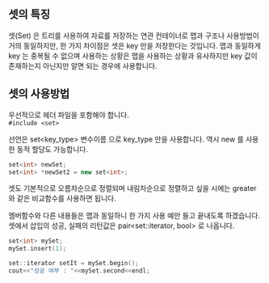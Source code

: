 ## 셋의 특징  
셋(Set) 은 트리를 사용하여 자료를 저장하는 연관 컨테이너로 맵과 구조나 사용방법이 거의 동일하지만, 한 가지 차이점은 셋은 key 만을 저장한다는 것입니다. 
맵과 동일하게 key 는 중복될 수 없으며 사용하는 상황은 맵을 사용하는 상황과 유사하지만 key 값이 존재하는지 아닌지만 알면 되는 경우에 사용합니다.

## 셋의 사용방법

우선적으로 헤더 파일을 포함해야 합니다.  
`#include <set>`

선언은 set<key_type> 변수이름 으로 key_type 만을 사용합니다. 역시 new 를 사용한 동적 할당도 가능합니다.

```c++
set<int> newSet;
set<int> *newSet2 = new set<int>;
```

셋도 기본적으로 오름차순으로 정렬되며 내림차순으로 정렬하고 싶을 시에는 greater 와 같은 비교함수를 사용하면 됩니다.

멤버함수와 다른 내용들은 맵과 동일하니 한 가지 사용 예만 들고 끝내도록 하겠습니다.  
셋에서 삽입의 성공, 실패의 리턴값은 pair<set::iterator, bool> 로 나옵니다.

```c++
set<int> mySet;
mySet.insert(1);

set::iterator setIt = mySet.begin();
cout<<"성공 여부 : "<<mySet.second<<endl;
```
